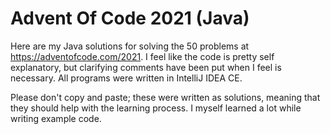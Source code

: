 # Advent Of Code 2021 (Java)
Here are my Java solutions for solving the 50 problems at https://adventofcode.com/2021. I feel like the code is pretty self explanatory, but
clarifying comments have been put when I feel is necessary. All programs were written in IntelliJ IDEA CE.

Please don't copy and paste; these were written as solutions, meaning that they should help with the learning process. I myself learned a lot
while writing example code.
